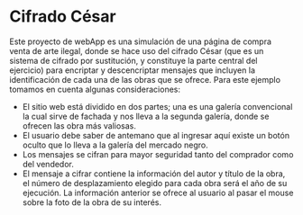 # Cifrado César
Este proyecto de webApp es una simulación de una página de compra venta de arte ilegal, donde se hace uso del cifrado César (que es un sistema de cifrado por sustitución, y constituye la parte central del ejercicio) para encriptar y descencriptar mensajes que incluyen la identificación de cada una de las obras que se ofrece.
Para este ejemplo tomamos en cuenta algunas consideraciones:
* El sitio web está dividido en dos partes; una es una galería convencional la cual sirve de fachada y nos lleva a la segunda galería, donde se ofrecen las obra más valiosas.
* El usuario debe saber de antemano que al ingresar aquí existe un botón oculto que lo lleva a la galería del mercado negro.
* Los mensajes se cifran para mayor seguridad tanto del comprador como del vendedor.
* El mensaje a cifrar contiene la información del autor y título de la obra, el número de desplazamiento elegido para cada obra será el año de su ejecución. La información anterior se ofrece al usuario al pasar el mouse sobre la foto de la obra de su interés.   
#
